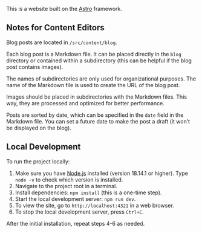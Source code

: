 This is a website built on the [Astro](https://astro.build/) framework.

## Notes for Content Editors

Blog posts are located in `/src/content/blog`.

Each blog post is a Markdown file. It can be placed directly in the `blog` directory or contained within a subdirectory (this can be helpful if the blog post contains images).

The names of subdirectories are only used for organizational purposes. The name of the Markdown file is used to create the URL of the blog post.

Images should be placed in subdirectories with the Markdown files. This way, they are processed and optimized for better performance.

Posts are sorted by date, which can be specified in the `date` field in the Markdown file. You can set a future date to make the post a draft (it won’t be displayed on the blog).

## Local Development

To run the project locally:

1. Make sure you have [Node.js](https://nodejs.org) installed (version 18.14.1 or higher). Type `node -v` to check which version is installed.
2. Navigate to the project root in a terminal.
3. Install dependencies: `npm install` (this is a one-time step).
4. Start the local development server: `npm run dev`.
5. To view the site, go to `http://localhost:4321` in a web browser.
6. To stop the local development server, press `Ctrl+C`.

After the initial installation, repeat steps 4-6 as needed.
